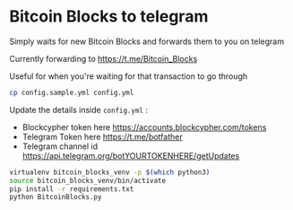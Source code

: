 # Bitcoin Blocks to telegram

Simply waits for new Bitcoin Blocks and forwards them to you on telegram

Currently forwarding to https://t.me/Bitcoin_Blocks

Useful for when you're waiting for that transaction to go through

```bash
cp config.sample.yml config.yml
```

Update the details inside `config.yml` :

* Blockcypher token here https://accounts.blockcypher.com/tokens
* Telegram Token here https://t.me/botfather
* Telegram channel id https://api.telegram.org/botYOURTOKENHERE/getUpdates

```bash
virtualenv bitcoin_blocks_venv -p $(which python3)
source bitcoin_blocks_venv/bin/activate
pip install -r requirements.txt
python BitcoinBlocks.py
```
